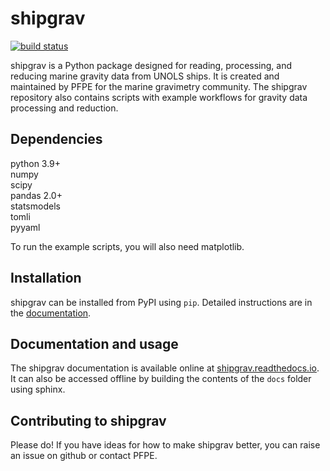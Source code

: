 # shipgrav
[![build status](https://github.com/PFPE/shipgrav/workflows/tests/badge.svg)](https://github.com/PFPE/shipgrav/actions)

shipgrav is a Python package designed for reading, processing, and reducing marine gravity data from UNOLS ships. It is created and maintained by PFPE for the marine gravimetry community. The shipgrav repository also contains scripts with example workflows for gravity data processing and reduction.

## Dependencies
python 3.9+\
numpy\
scipy\
pandas 2.0+\
statsmodels\
tomli\
pyyaml

To run the example scripts, you will also need matplotlib.

## Installation
shipgrav can be installed from PyPI using `pip`. Detailed instructions are in the [documentation](https://shipgrav.readthedocs.io/).

## Documentation and usage
The shipgrav documentation is available online at [shipgrav.readthedocs.io](https://shipgrav.readthedocs.io/). It can also be accessed offline by building the contents of the `docs` folder using sphinx.

## Contributing to shipgrav
Please do! If you have ideas for how to make shipgrav better, you can raise an issue on github or contact PFPE.
